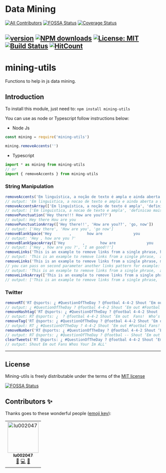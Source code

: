 # Data Mining
[![All Contributors](https://img.shields.io/badge/all_contributors-1-orange.svg?style=flat-square)](#contributors)
[![FOSSA Status](https://app.fossa.io/api/projects/git%2Bgithub.com%2FOracy%2Fmining-utils.svg?type=shield)](https://app.fossa.io/projects/git%2Bgithub.com%2FOracy%2Fmining-utils?ref=badge_shield) [![Coverage Status](https://coveralls.io/repos/github/Oracy/mining-utils/badge.svg?branch=master)](https://coveralls.io/github/Oracy/mining-utils?branch=master)

[![version](https://badge.fury.io/js/mining-utils.svg)](https://badge.fury.io/js/mining-utils) [![NPM downloads](https://img.shields.io/npm/dw/mining-utils)](https://img.shields.io/npm/dw/mining-utils)  [![License: MIT](https://img.shields.io/badge/License-MIT-yellow.svg)](https://github.com/Oracy/mining-utils/blob/master/LICENSE) [![Build Status](https://travis-ci.org/Oracy/mining-utils.svg?branch=master)](https://travis-ci.org/Oracy/mining-utils) [![HitCount](http://hits.dwyl.io/oracy/mining-utils.svg)](http://hits.dwyl.io/oracy/mining-utils)
---
# mining-utils

Functions to help in js data mining.

## Introduction

To install this module, just need to: `npm install mining-utils`

You can use as node or Typescript follow instructions below:
- Node Js
```javascript
const mining = require('mining-utils')

mining.removeAccents('')
```
- Typescript
```javascript
import * as mining from mining-utils
// or
import { removeAccents } from mining-utils
```

### String Manipulation

```javascript
removeAccents('Em linguística, a noção de texto é ampla e ainda aberta a uma definição mais precisa. Grosso modo, pode ser entendido como manifestação linguística das ideias de um autor, que serão interpretadas pelo leitor de acordo com seus conhecimentos linguísticos e culturais. Seu tamanho é variável.')
// output: 'Em linguistica, a nocao de texto e ampla e ainda aberta a uma definicao mais precisa. Grosso modo, pode ser entendido como manifestacao linguistica das ideias de um autor, que serao interpretadas pelo leitor de acordo com seus conhecimentos linguisticos e culturais. Seu tamanho e variavel.
removeAccentsArray(['Em linguística, a noção de texto é ampla', 'definição mais precisa. Grosso modo, pode ser entendido como manifestação linguística'])
// output: ['Em linguistica, a nocao de texto e ampla', 'definicao mais precisa. Grosso modo, pode ser entendido como manifestacao linguistica']
removePunctuation('Hey there!!! How are you???')
// output: Hey there Hou are you
removePunctuationArray(['Hey there!!', 'How are you??', 'go, now'])
// output: ['Hey there', 'How are you', 'go now']
removeBlankSpace('Hey        ,       how are              you           ?')
// output: 'Hey , how are you ?'
removeBlankSpaceArray(['Hey        ,       how are              you           ?', 'I            am      good!!'])
// output: ['Hey , how are you ?', 'I am good!!']
removeLinks('This is an example to remove links from a single phrase, https://web.whatsapp.com/ and text after the link.')
// output: 'This is an example to remove links from a single phrase,  and text after the link.'
removeLinks('This is an example to remove links from a single phrase, mms://link.com/ and text after the link.', 'mms')
// you can pass on second parameter another links pattern for example: 'mms', 'm3u'
// output: 'This is an example to remove links from a single phrase,  and text after the link.'
removeLinksArray(['This is an example to remove links from a single phrase, https://web.whatsapp.com/ and text after the link.', 'This is an example to remove links from a single phrase, https://www.instagram.com/ and text after the link.', 'This is an example to remove links from a single phrase, https://www.google.com/ and text after the link.'])
// output: ['This is an example to remove links from a single phrase,  and text after the link.', 'This is an example to remove links from a single phrase,  and text after the link.', 'This is an example to remove links from a single phrase,  and text after the link.']
```

### Twitter

```javascript
removeRT('RT @sports: ¿ #QuestionOfTheDay ? @footbal 4-4-2 Shout ‘Em out #Footbal Fans!  Who’s Your #Tram?  I’m ALL #Saints!!! #W124ãHODAT #WHODATNATION ⚜️… https://t.co/ITy7ESKfuB')
// output: ¿ #QuestionOfTheDay ? @footbal 4-4-2 Shout ‘Em out #Footbal Fans!  Who’s Your #Tram?  I’m ALL #Saints!!! #W124ãHODAT #WHODATNATION ⚜️… https://t.co/ITy7ESKfuB'
removeHashtag('RT @sports: ¿ #QuestionOfTheDay ? @footbal 4-4-2 Shout ‘Em out #Footbal Fans!  Who’s Your #Tram?  I’m ALL #Saints!!! #W124ãHODAT #WHODATNATION ⚜️… https://t.co/ITy7ESKfuB')
// output: RT @sports: ¿  ? @footbal 4-4-2 Shout ‘Em out  Fans!  Who’s Your   I’m ALL    ⚜️… https://t.co/ITy7ESKfuB'
removeTag('RT @sports: ¿ #QuestionOfTheDay ? @footbal 4-4-2 Shout ‘Em out #Footbal Fans!  Who’s Your #Tram?  I’m ALL #Saints!!! #W124ãHODAT #WHODATNATION ⚜️… https://t.co/ITy7ESKfuB')
// output: RT ¿ #QuestionOfTheDay ? 4-4-2 Shout ‘Em out #Footbal Fans!  Who’s Your #Tram?  I’m ALL #Saints!!! #W124ãHODAT #WHODATNATION ⚜️… https://t.co/ITy7ESKfuB'
removeNumber('RT @sports: ¿ #QuestionOfTheDay ? @footbal 4-4-2 Shout ‘Em out #Footbal Fans!  Who’s Your #Tram?  I’m ALL #Saints!!! #W124ãHODAT #WHODATNATION ⚜️… https://t.co/ITy7ESKfuB')
// output: RT @sports: ¿ #QuestionOfTheDay ? @footbal -- Shout ‘Em out #Footbal Fans!  Who’s Your #Tram?  I’m ALL #Saints!!! #WãHODAT #WHODATNATION ⚜️… https://t.co/ITyESKfuB'
clearTweets('RT @sports: ¿ #QuestionOfTheDay ? @footbal 4-4-2 Shout ‘Em out #Footbal Fans!  Who’s Your #Tram?  I’m ALL #Saints!!! #W124ãHODAT #WHODATNATION ⚜️… https://t.co/ITy7ESKfuB')
// output: Shout Em out Fans Whos Your Im ALL'
```

---

## License

Mining-utils is freely distributable under the terms of the [MIT license](https://github.com/Oracy/mining-utils/blob/master/LICENSE)

[![FOSSA Status](https://app.fossa.io/api/projects/git%2Bgithub.com%2FOracy%2Fmining-utils.svg?type=large)](https://app.fossa.io/projects/git%2Bgithub.com%2FOracy%2Fmining-utils?ref=badge_large)

## Contributors ✨

Thanks goes to these wonderful people ([emoji key](https://allcontributors.org/docs/en/emoji-key)):

<!-- ALL-CONTRIBUTORS-LIST:START - Do not remove or modify this section -->
<!-- prettier-ignore -->
<table>
  <tr>
    <td align="center">
      <a href="https://github.com/lu002047">
        <img src="https://avatars1.githubusercontent.com/u/12716914?v=4" width="100px;" alt="lu002047"/>
        <br />
        <sub>
          <b>lu002047</b>
        </sub>
      </a>
      <br />
      <a href="#maintenance-lu002047" title="Maintenance">🚧</a>
      <a href="https://github.com/Oracy/mining-utils/commits?author=lu002047" title="Code">💻</a>
      <a href="#review-lu002047" title="Reviewed Pull Requests">👀</a>
    </td>
  </tr>
</table>

<!-- ALL-CONTRIBUTORS-LIST:END -->